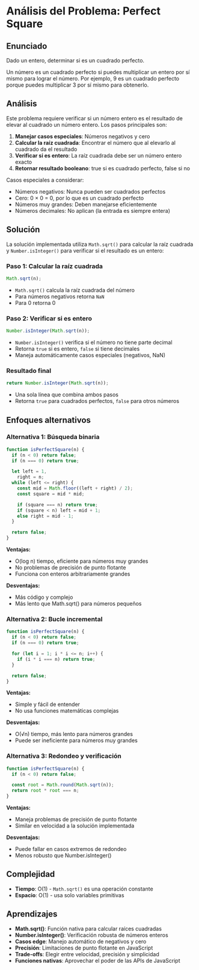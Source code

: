 # Análisis del Problema: Perfect Square

## Enunciado

Dado un entero, determinar si es un cuadrado perfecto.

Un número es un cuadrado perfecto si puedes multiplicar un entero por sí mismo para lograr el número. Por ejemplo, 9 es un cuadrado perfecto porque puedes multiplicar 3 por sí mismo para obtenerlo.

## Análisis

Este problema requiere verificar si un número entero es el resultado de elevar al cuadrado un número entero. Los pasos principales son:

1. **Manejar casos especiales**: Números negativos y cero
2. **Calcular la raíz cuadrada**: Encontrar el número que al elevarlo al cuadrado da el resultado
3. **Verificar si es entero**: La raíz cuadrada debe ser un número entero exacto
4. **Retornar resultado booleano**: true si es cuadrado perfecto, false si no

Casos especiales a considerar:

- Números negativos: Nunca pueden ser cuadrados perfectos
- Cero: 0 × 0 = 0, por lo que es un cuadrado perfecto
- Números muy grandes: Deben manejarse eficientemente
- Números decimales: No aplican (la entrada es siempre entera)

## Solución

La solución implementada utiliza `Math.sqrt()` para calcular la raíz cuadrada y `Number.isInteger()` para verificar si el resultado es un entero:

### Paso 1: Calcular la raíz cuadrada

```javascript
Math.sqrt(n);
```

- `Math.sqrt()` calcula la raíz cuadrada del número
- Para números negativos retorna `NaN`
- Para 0 retorna 0

### Paso 2: Verificar si es entero

```javascript
Number.isInteger(Math.sqrt(n));
```

- `Number.isInteger()` verifica si el número no tiene parte decimal
- Retorna `true` si es entero, `false` si tiene decimales
- Maneja automáticamente casos especiales (negativos, NaN)

### Resultado final

```javascript
return Number.isInteger(Math.sqrt(n));
```

- Una sola línea que combina ambos pasos
- Retorna `true` para cuadrados perfectos, `false` para otros números

## Enfoques alternativos

### Alternativa 1: Búsqueda binaria

```javascript
function isPerfectSquare(n) {
  if (n < 0) return false;
  if (n === 0) return true;

  let left = 1,
    right = n;
  while (left <= right) {
    const mid = Math.floor((left + right) / 2);
    const square = mid * mid;

    if (square === n) return true;
    if (square < n) left = mid + 1;
    else right = mid - 1;
  }

  return false;
}
```

**Ventajas:**

- O(log n) tiempo, eficiente para números muy grandes
- No problemas de precisión de punto flotante
- Funciona con enteros arbitrariamente grandes

**Desventajas:**

- Más código y complejo
- Más lento que Math.sqrt() para números pequeños

### Alternativa 2: Bucle incremental

```javascript
function isPerfectSquare(n) {
  if (n < 0) return false;
  if (n === 0) return true;

  for (let i = 1; i * i <= n; i++) {
    if (i * i === n) return true;
  }

  return false;
}
```

**Ventajas:**

- Simple y fácil de entender
- No usa funciones matemáticas complejas

**Desventajas:**

- O(√n) tiempo, más lento para números grandes
- Puede ser ineficiente para números muy grandes

### Alternativa 3: Redondeo y verificación

```javascript
function isPerfectSquare(n) {
  if (n < 0) return false;

  const root = Math.round(Math.sqrt(n));
  return root * root === n;
}
```

**Ventajas:**

- Maneja problemas de precisión de punto flotante
- Similar en velocidad a la solución implementada

**Desventajas:**

- Puede fallar en casos extremos de redondeo
- Menos robusto que Number.isInteger()

## Complejidad

- **Tiempo**: O(1) - `Math.sqrt()` es una operación constante
- **Espacio**: O(1) - usa solo variables primitivas

## Aprendizajes

- **Math.sqrt()**: Función nativa para calcular raíces cuadradas
- **Number.isInteger()**: Verificación robusta de números enteros
- **Casos edge**: Manejo automático de negativos y cero
- **Precisión**: Limitaciones de punto flotante en JavaScript
- **Trade-offs**: Elegir entre velocidad, precisión y simplicidad
- **Funciones nativas**: Aprovechar el poder de las APIs de JavaScript
